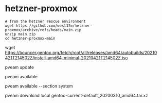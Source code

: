 # hetzner-proxmox

    # from the hetzner rescue environment
    wget https://github.com/west17m/hetzner-proxmox/archive/refs/heads/main.zip
    unzip main.zip
    cd hetzner-proxmox-main
    
    

wget https://bouncer.gentoo.org/fetch/root/all/releases/amd64/autobuilds/20210421T214502Z/install-amd64-minimal-20210421T214502Z.iso

pveam update

pveam available

pveam available --section system

pveam download local gentoo-current-default_20200310_amd64.tar.xz
